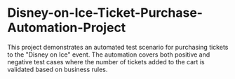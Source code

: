 # Disney-on-Ice-Ticket-Purchase-Automation-Project
This project demonstrates an automated test scenario for purchasing tickets to the "Disney on Ice" event. The automation covers both positive and negative test cases where the number of tickets added to the cart is validated based on business rules.
